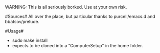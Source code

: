 WARNING: This is all seriously borked. Use at your own risk.

#Sources#
All over the place, but particular thanks to purcell/emacs.d and bbatsov/prelude.

#Usage#
* sudo make install
* expects to be cloned into a "ComputerSetup" in the home folder.
